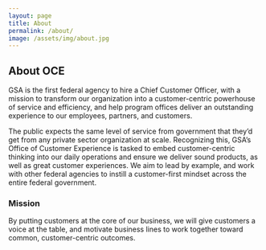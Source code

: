 ```yaml
---
layout: page
title: About
permalink: /about/
image: /assets/img/about.jpg
---
```

## About OCE

GSA is the first federal agency to hire a Chief Customer Officer, with a mission to transform our organization into a customer-centric powerhouse of service and efficiency, and help program offices deliver an outstanding experience to our employees, partners, and customers.

The public expects the same level of service from government that they’d get from any private sector organization at scale. Recognizing this, GSA’s Office of Customer Experience is tasked to embed customer-centric thinking into our daily operations and ensure we deliver sound products, as well as great customer experiences. We aim to lead by example, and work with other federal agencies to instill a customer-first mindset across the entire federal government.

### Mission

By putting customers at the core of our business, we will give customers a voice at the table, and motivate business lines to work together toward common, customer-centric outcomes.